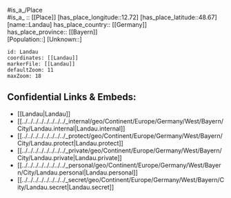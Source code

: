 ﻿---
location: [48.67,12.72] 
mapzoom: [7,12] 
mapmarker: city 
type: City
tags:
- geo/City


SpocWebEntityId: 31800
isDeleted: false
confidential: public

---
#is_a_/Place  
#is_a_ :: [[Place]] 
[has_place_longitude::12.72] 
[has_place_latitude::48.67] 
[name::Landau] 
has_place_country:: [[Germany]]  
has_place_province:: [[Bayern]]  
[Population::] 
[Unknown::] 


```leaflet
id: Landau
coordinates: [[Landau]] 
markerFile: [[Landau]] 
defaultZoom: 11 
maxZoom: 18
```


## Confidential Links & Embeds: 
- [[Landau|Landau]]  
- [[../../../../../../../../_internal/geo/Continent/Europe/Germany/West/Bayern/City/Landau.internal|Landau.internal]] 
- [[../../../../../../../../_protect/geo/Continent/Europe/Germany/West/Bayern/City/Landau.protect|Landau.protect]] 
- [[../../../../../../../../_private/geo/Continent/Europe/Germany/West/Bayern/City/Landau.private|Landau.private]] 
- [[../../../../../../../../_personal/geo/Continent/Europe/Germany/West/Bayern/City/Landau.personal|Landau.personal]] 
- [[../../../../../../../../_secret/geo/Continent/Europe/Germany/West/Bayern/City/Landau.secret|Landau.secret]] 
